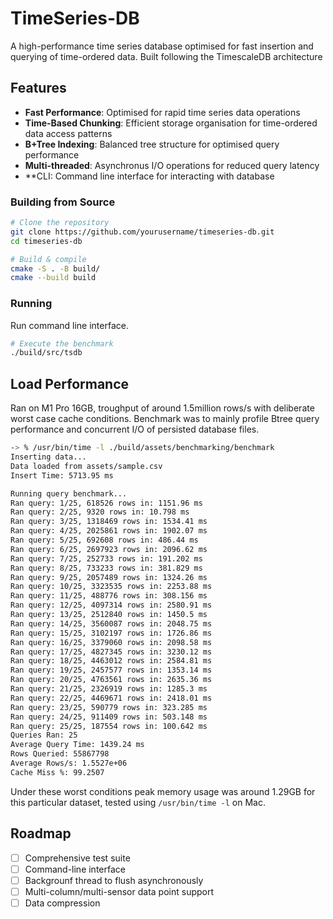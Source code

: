 # TimeSeries-DB

A high-performance time series database optimised for fast insertion and querying of time-ordered data. Built following the TimescaleDB architecture

## Features

- **Fast Performance**: Optimised for rapid time series data operations
- **Time-Based Chunking**: Efficient storage organisation for time-ordered data access patterns
- **B+Tree Indexing**: Balanced tree structure for optimised query performance
- **Multi-threaded**: Asynchronus I/O operations for reduced query latency
- **CLI: Command line interface for interacting with database

### Building from Source

```bash
# Clone the repository
git clone https://github.com/yourusername/timeseries-db.git
cd timeseries-db

# Build & compile
cmake -S . -B build/
cmake --build build 
```

### Running

Run command line interface.

```bash
# Execute the benchmark
./build/src/tsdb
```

## Load Performance

Ran on M1 Pro 16GB, troughput of around 1.5million rows/s with deliberate worst case cache conditions. Benchmark was to mainly profile Btree query performance and concurrent I/O of persisted database files.

```bash
-> % /usr/bin/time -l ./build/assets/benchmarking/benchmark
Inserting data...
Data loaded from assets/sample.csv
Insert Time: 5713.95 ms

Running query benchmark...
Ran query: 1/25, 618526 rows in: 1151.96 ms
Ran query: 2/25, 9320 rows in: 10.798 ms
Ran query: 3/25, 1318469 rows in: 1534.41 ms
Ran query: 4/25, 2025861 rows in: 1902.07 ms
Ran query: 5/25, 692608 rows in: 486.44 ms
Ran query: 6/25, 2697923 rows in: 2096.62 ms
Ran query: 7/25, 252733 rows in: 191.202 ms
Ran query: 8/25, 733233 rows in: 381.829 ms
Ran query: 9/25, 2057489 rows in: 1324.26 ms
Ran query: 10/25, 3323535 rows in: 2253.88 ms
Ran query: 11/25, 488776 rows in: 308.156 ms
Ran query: 12/25, 4097314 rows in: 2580.91 ms
Ran query: 13/25, 2512840 rows in: 1450.5 ms
Ran query: 14/25, 3560087 rows in: 2048.75 ms
Ran query: 15/25, 3102197 rows in: 1726.86 ms
Ran query: 16/25, 3379060 rows in: 2098.58 ms
Ran query: 17/25, 4827345 rows in: 3230.12 ms
Ran query: 18/25, 4463012 rows in: 2584.81 ms
Ran query: 19/25, 2457577 rows in: 1353.14 ms
Ran query: 20/25, 4763561 rows in: 2635.36 ms
Ran query: 21/25, 2326919 rows in: 1285.3 ms
Ran query: 22/25, 4469671 rows in: 2418.01 ms
Ran query: 23/25, 590779 rows in: 323.285 ms
Ran query: 24/25, 911409 rows in: 503.148 ms
Ran query: 25/25, 187554 rows in: 100.642 ms
Queries Ran: 25
Average Query Time: 1439.24 ms
Rows Queried: 55867798
Average Rows/s: 1.5527e+06
Cache Miss %: 99.2507
```

Under these worst conditions peak memory usage was around 1.29GB for this particular dataset, tested using `/usr/bin/time -l` on Mac.

## Roadmap

- [ ] Comprehensive test suite
- [ ] Command-line interface
- [ ] Backgrounf thread to flush asynchronously
- [ ] Multi-column/multi-sensor data point support
- [ ] Data compression
